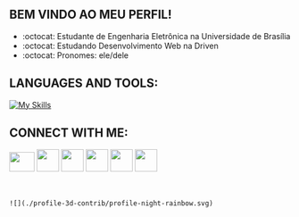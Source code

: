 ## BEM VINDO AO MEU PERFIL!

- :octocat: Estudante de Engenharia Eletrônica na Universidade de Brasília
- :octocat: Estudando Desenvolvimento Web na Driven
- :octocat: Pronomes: ele/dele 

##

## LANGUAGES AND TOOLS:
[![My Skills](https://skills.thijs.gg/icons?i=react,nodejs,mongodb,postgresql,styledcomponents,cpp,html,css,javascript,java,prisma,docker&theme=light)](https://skills.thijs.gg)



## CONNECT WITH ME:
<div>

  <a href="https://www.youtube.com/channel/UCTtLgcVavRMt8vKTznn_ySg" target="_blank"><img height="35" width="45"
      src="https://imagepng.org/wp-content/uploads/2017/09/youtube-play-icone.png" target="_blank"></a>
  <a href="https://www.instagram.com/kauaneiras/" target="_blank"><img height="40" width="40"
      src="https://imagensemoldes.com.br/wp-content/uploads/2020/04/%C3%8Dcone-Instagram-PNG-1024x1024.png"
      target="_blank"></a>
  <a href="https://www.twitch.tv/kauaneiras" target="_blank"><img height="40" width="40"
      src="https://www.freeiconspng.com/uploads/transparent-background-twitch-logo-png-16.png" target="_blank"></a>
  <a href="https://open.spotify.com/user/12173727198?si=0ca1555a79a14b93"><img height="40" width="40"
      src="https://cdn.icon-icons.com/icons2/836/PNG/512/Spotify_icon-icons.com_66783.png" target="_blank"></a>
  <a href="mailto:kauante@hotmail.com"><img height="40" width="40"
      src="https://cdn-icons-png.flaticon.com/512/732/732223.png" target="_blank"></a>
  <a href="https://www.linkedin.com/in/kauan-de-torres-eiras-9a9563171/" target="_blank"><img height="40" width="40"
      src="https://cdn-icons-png.flaticon.com/512/174/174857.png" target="_blank"></a>
  <div style="display: inline_block"><br>
    
    ![](./profile-3d-contrib/profile-night-rainbow.svg)
    
